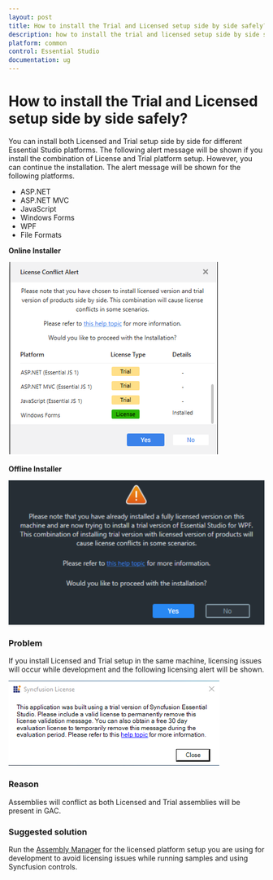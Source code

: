```yaml
---
layout: post
title: How to install the Trial and Licensed setup side by side safely?  | common | Syncfusion
description: how to install the trial and licensed setup side by side safely?
platform: common
control: Essential Studio
documentation: ug
---
```



# How to install the Trial and Licensed setup side by side safely?

You can install both Licensed and Trial setup side by side for different Essential Studio platforms. The following alert message will be shown if you install the combination of License and Trial platform setup. However, you can continue the installation. The alert message will be shown for the following platforms.

* ASP.NET
* ASP.NET MVC
* JavaScript
* Windows Forms
* WPF
* File Formats  

**Online Installer**

![](Errors/Side-by-side_img2.png)

**Offline Installer**

![](Errors/Side-by-side_img1.png)


### Problem

If you install Licensed and Trial setup in the same machine, licensing issues will occur while development and the following licensing alert will be shown.

![](Errors/Side-by-side_img3.png)

### Reason

Assemblies will conflict as both Licensed and Trial assemblies will be present in GAC.

### Suggested solution

Run the [Assembly Manager](https://help.syncfusion.com/common/essential-studio/utilities#assembly-manager) for the licensed platform setup you are using for development to avoid licensing issues while running samples and using Syncfusion controls.

